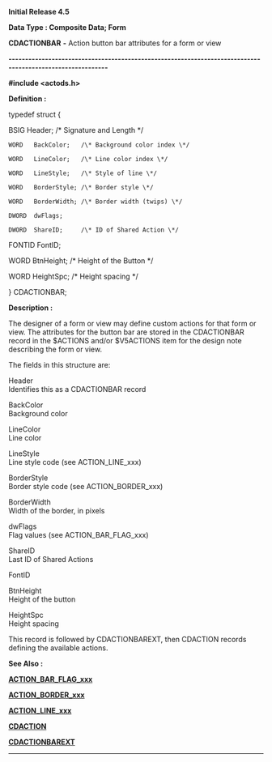 




<!--
 /\* Font Definitions \*/
 @font-face
 {font-family:Courier;
 panose-1:2 7 4 9 2 2 5 2 4 4;}
@font-face
 {font-family:Helv;
 panose-1:2 11 6 4 2 2 2 3 2 4;}
@font-face
 {font-family:"Cambria Math";
 panose-1:2 4 5 3 5 4 6 3 2 4;}
 /\* Style Definitions \*/
 p.MsoNormal, li.MsoNormal, div.MsoNormal
 {margin-top:0cm;
 margin-right:0cm;
 margin-bottom:8.0pt;
 margin-left:0cm;
 line-height:107%;
 font-size:11.0pt;
 font-family:"Calibri",sans-serif;}
.MsoChpDefault
 {font-size:11.0pt;}
.MsoPapDefault
 {margin-bottom:8.0pt;
 line-height:107%;}
 /\* Page Definitions \*/
 @page WordSection1
 {size:612.0pt 792.0pt;
 margin:72.0pt 72.0pt 72.0pt 72.0pt;}
div.WordSection1
 {page:WordSection1;}
-->




**Initial Release 4.5**



**Data Type : Composite Data; Form**



**CDACTIONBAR** **-** Action
button bar attributes for a form or view


**----------------------------------------------------------------------------------------------------------**



**#include
<actods.h>**



**Definition :**



typedef struct {  

   BSIG   Header;      /\* Signature and Length \*/  

    WORD   BackColor;   /\* Background color index \*/  

    WORD   LineColor;   /\* Line color index \*/  

    WORD   LineStyle;   /\* Style of line \*/  

    WORD   BorderStyle; /\* Border style \*/  

    WORD   BorderWidth; /\* Border width (twips) \*/  

    DWORD  dwFlags;  

    DWORD  ShareID;     /\* ID of Shared Action \*/  

   FONTID FontID;  

   WORD   BtnHeight;   /\* Height of the Button \*/  

   WORD   HeightSpc;   /\* Height spacing \*/


} CDACTIONBAR;


 


**Description :**



The designer
of a form or view may define custom actions for that form or view.  The
attributes for the button bar are stored in the CDACTIONBAR record in the
$ACTIONS and/or $V5ACTIONS item for the design note describing the form or
view.


 


The fields
in this structure are:


 


Header           
Identifies this as a CDACTIONBAR record


BackColor      
Background color


LineColor        
Line color


LineStyle        
Line style code (see ACTION\_LINE\_xxx)


BorderStyle     
Border style code (see ACTION\_BORDER\_xxx)


BorderWidth  
 Width of the border, in pixels


dwFlags         
Flag values (see ACTION\_BAR\_FLAG\_xxx)


ShareID          
Last ID of Shared Actions


FontID


BtnHeight         
Height of the button


HeightSpc       
Height spacing


 


This record
is followed by CDACTIONBAREXT, then CDACTION records defining the available
actions.


 **See Also :**


**[ACTION\_BAR\_FLAG\_xxx](notes:///8525872100478C66/61FD4E9848264AD28525620B006BA8BD/02F4B1A7D140E99585256A2A0060E836)**


**[ACTION\_BORDER\_xxx](ACTION_BORDER_xxx.md)**


**[ACTION\_LINE\_xxx](ACTION_LINE_xxx.md)**


**[CDACTION](CDACTION.md)**


**[CDACTIONBAREXT](CDACTIONBAREXT.md)**



----------------------------------------------------------------------------------------------------------


 





